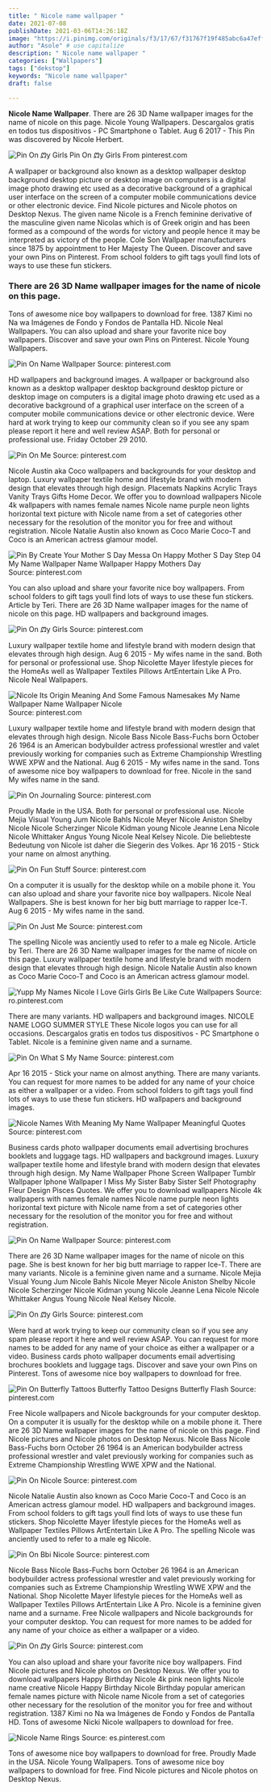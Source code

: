 ```yaml
---
title: " Nicole name wallpaper "
date: 2021-07-08
publishDate: 2021-03-06T14:26:18Z
image: "https://i.pinimg.com/originals/f3/17/67/f31767f19f485abc6a47effa7b7067c4.png"
author: "Asole" # use capitalize
description: " Nicole name wallpaper "
categories: ["Wallpapers"]
tags: ["dekstop"]
keywords: "Nicole name wallpaper"
draft: false

---
```



**Nicole Name Wallpaper**. There are 26 3D Name wallpaper images for the name of nicole on this page. Nicole Young Wallpapers. Descargalos gratis en todos tus dispositivos - PC Smartphone o Tablet. Aug 6 2017 - This Pin was discovered by Nicole Herbert.

![Pin On ᘻy Girls](https://i.pinimg.com/originals/aa/8a/20/aa8a20e00135c199fd931f53ab2dc03c.jpg "Pin On ᘻy Girls")
Pin On ᘻy Girls From pinterest.com


A wallpaper or background also known as a desktop wallpaper desktop background desktop picture or desktop image on computers is a digital image photo drawing etc used as a decorative background of a graphical user interface on the screen of a computer mobile communications device or other electronic device. Find Nicole pictures and Nicole photos on Desktop Nexus. The given name Nicole is a French feminine derivative of the masculine given name Nicolas which is of Greek origin and has been formed as a compound of the words for victory and people hence it may be interpreted as victory of the people. Cole Son Wallpaper manufacturers since 1875 by appointment to Her Majesty The Queen. Discover and save your own Pins on Pinterest. From school folders to gift tags youll find lots of ways to use these fun stickers.

### There are 26 3D Name wallpaper images for the name of nicole on this page.

Tons of awesome nice boy wallpapers to download for free. 1387 Kimi no Na wa Imágenes de Fondo y Fondos de Pantalla HD. Nicole Neal Wallpapers. You can also upload and share your favorite nice boy wallpapers. Discover and save your own Pins on Pinterest. Nicole Young Wallpapers.


![Pin On Name Wallpaper](https://i.pinimg.com/originals/4e/5e/3f/4e5e3fa8e48b3a35779023ca609700a9.jpg "Pin On Name Wallpaper")
Source: pinterest.com

HD wallpapers and background images. A wallpaper or background also known as a desktop wallpaper desktop background desktop picture or desktop image on computers is a digital image photo drawing etc used as a decorative background of a graphical user interface on the screen of a computer mobile communications device or other electronic device. Were hard at work trying to keep our community clean so if you see any spam please report it here and well review ASAP. Both for personal or professional use. Friday October 29 2010.

![Pin On Me](https://i.pinimg.com/originals/a6/7e/69/a67e69ca8236efd5e4391a87c3e60d83.jpg "Pin On Me")
Source: pinterest.com

Nicole Austin aka Coco wallpapers and backgrounds for your desktop and laptop. Luxury wallpaper textile home and lifestyle brand with modern design that elevates through high design. Placemats Napkins Acrylic Trays Vanity Trays Gifts Home Decor. We offer you to download wallpapers Nicole 4k wallpapers with names female names Nicole name purple neon lights horizontal text picture with Nicole name from a set of categories other necessary for the resolution of the monitor you for free and without registration. Nicole Natalie Austin also known as Coco Marie Coco-T and Coco is an American actress glamour model.

![Pin By Create Your Mother S Day Messa On Happy Mother S Day Step 04 My Name Wallpaper Name Wallpaper Happy Mothers Day](https://i.pinimg.com/originals/ba/e4/33/bae4339cf6e556590964430a6598dc8b.jpg "Pin By Create Your Mother S Day Messa On Happy Mother S Day Step 04 My Name Wallpaper Name Wallpaper Happy Mothers Day")
Source: pinterest.com

You can also upload and share your favorite nice boy wallpapers. From school folders to gift tags youll find lots of ways to use these fun stickers. Article by Teri. There are 26 3D Name wallpaper images for the name of nicole on this page. HD wallpapers and background images.

![Pin On ᘻy Girls](https://i.pinimg.com/originals/68/89/88/6889885f487eb4d657fb080ab7ebd6e8.gif "Pin On ᘻy Girls")
Source: pinterest.com

Luxury wallpaper textile home and lifestyle brand with modern design that elevates through high design. Aug 6 2015 - My wifes name in the sand. Both for personal or professional use. Shop Nicolette Mayer lifestyle pieces for the HomeAs well as Wallpaper Textiles Pillows ArtEntertain Like A Pro. Nicole Neal Wallpapers.

![Nicole Its Origin Meaning And Some Famous Namesakes My Name Wallpaper Name Wallpaper Nicole](https://i.pinimg.com/originals/b9/16/20/b9162050076bce29054a94dd8f0aeda6.jpg "Nicole Its Origin Meaning And Some Famous Namesakes My Name Wallpaper Name Wallpaper Nicole")
Source: pinterest.com

Luxury wallpaper textile home and lifestyle brand with modern design that elevates through high design. Nicole Bass Nicole Bass-Fuchs born October 26 1964 is an American bodybuilder actress professional wrestler and valet previously working for companies such as Extreme Championship Wrestling WWE XPW and the National. Aug 6 2015 - My wifes name in the sand. Tons of awesome nice boy wallpapers to download for free. Nicole in the sand My wifes name in the sand.

![Pin On Journaling](https://i.pinimg.com/originals/26/da/4d/26da4d5ff6efb577bc5b9f24eed42928.jpg "Pin On Journaling")
Source: pinterest.com

Proudly Made in the USA. Both for personal or professional use. Nicole Mejia Visual Young Jum Nicole Bahls Nicole Meyer Nicole Aniston Shelby Nicole Nicole Scherzinger Nicole Kidman young Nicole Jeanne Lena Nicole Nicole Whittaker Angus Young Nicole Neal Kelsey Nicole. Die beliebteste Bedeutung von Nicole ist daher die Siegerin des Volkes. Apr 16 2015 - Stick your name on almost anything.

![Pin On Fun Stuff](https://i.pinimg.com/originals/cc/24/b4/cc24b48e541f49c0d1a5f7a27219fcd9.jpg "Pin On Fun Stuff")
Source: pinterest.com

On a computer it is usually for the desktop while on a mobile phone it. You can also upload and share your favorite nice boy wallpapers. Nicole Neal Wallpapers. She is best known for her big butt marriage to rapper Ice-T. Aug 6 2015 - My wifes name in the sand.

![Pin On Just Me](https://i.pinimg.com/originals/24/ca/cf/24cacff7950e5b5a0d71ee85be3c8111.png "Pin On Just Me")
Source: pinterest.com

The spelling Nicole was anciently used to refer to a male eg Nicole. Article by Teri. There are 26 3D Name wallpaper images for the name of nicole on this page. Luxury wallpaper textile home and lifestyle brand with modern design that elevates through high design. Nicole Natalie Austin also known as Coco Marie Coco-T and Coco is an American actress glamour model.

![Yupp My Names Nicole I Love Girls Girls Be Like Cute Wallpapers](https://i.pinimg.com/originals/93/53/41/9353418ae1f755fbe15f2da462f5d3d6.jpg "Yupp My Names Nicole I Love Girls Girls Be Like Cute Wallpapers")
Source: ro.pinterest.com

There are many variants. HD wallpapers and background images. NICOLE NAME LOGO SUMMER STYLE These Nicole logos you can use for all occasions. Descargalos gratis en todos tus dispositivos - PC Smartphone o Tablet. Nicole is a feminine given name and a surname.

![Pin On What S My Name](https://i.pinimg.com/originals/22/c6/28/22c628c90dbf771a8ec3f0eb8f4b1750.jpg "Pin On What S My Name")
Source: pinterest.com

Apr 16 2015 - Stick your name on almost anything. There are many variants. You can request for more names to be added for any name of your choice as either a wallpaper or a video. From school folders to gift tags youll find lots of ways to use these fun stickers. HD wallpapers and background images.

![Nicole Names With Meaning My Name Wallpaper Meaningful Quotes](https://i.pinimg.com/originals/34/73/3e/34733e559ed99ed2a968dbeefa8645e3.jpg "Nicole Names With Meaning My Name Wallpaper Meaningful Quotes")
Source: pinterest.com

Business cards photo wallpaper documents email advertising brochures booklets and luggage tags. HD wallpapers and background images. Luxury wallpaper textile home and lifestyle brand with modern design that elevates through high design. My Name Wallpaper Phone Screen Wallpaper Tumblr Wallpaper Iphone Wallpaper I Miss My Sister Baby Sister Self Photography Fleur Design Pisces Quotes. We offer you to download wallpapers Nicole 4k wallpapers with names female names Nicole name purple neon lights horizontal text picture with Nicole name from a set of categories other necessary for the resolution of the monitor you for free and without registration.

![Pin On Name Wallpaper](https://i.pinimg.com/originals/31/ac/3e/31ac3ea2c90a57c7cf4a0be3325c4977.jpg "Pin On Name Wallpaper")
Source: pinterest.com

There are 26 3D Name wallpaper images for the name of nicole on this page. She is best known for her big butt marriage to rapper Ice-T. There are many variants. Nicole is a feminine given name and a surname. Nicole Mejia Visual Young Jum Nicole Bahls Nicole Meyer Nicole Aniston Shelby Nicole Nicole Scherzinger Nicole Kidman young Nicole Jeanne Lena Nicole Nicole Whittaker Angus Young Nicole Neal Kelsey Nicole.

![Pin On ᘻy Girls](https://i.pinimg.com/originals/aa/8a/20/aa8a20e00135c199fd931f53ab2dc03c.jpg "Pin On ᘻy Girls")
Source: pinterest.com

Were hard at work trying to keep our community clean so if you see any spam please report it here and well review ASAP. You can request for more names to be added for any name of your choice as either a wallpaper or a video. Business cards photo wallpaper documents email advertising brochures booklets and luggage tags. Discover and save your own Pins on Pinterest. Tons of awesome nice boy wallpapers to download for free.

![Pin On Butterfly Tattoos Butterfly Tattoo Designs Butterfly Flash](https://i.pinimg.com/originals/fc/5e/a2/fc5ea2fd0aebc6e2e0f4ec782a213ebd.jpg "Pin On Butterfly Tattoos Butterfly Tattoo Designs Butterfly Flash")
Source: pinterest.com

Free Nicole wallpapers and Nicole backgrounds for your computer desktop. On a computer it is usually for the desktop while on a mobile phone it. There are 26 3D Name wallpaper images for the name of nicole on this page. Find Nicole pictures and Nicole photos on Desktop Nexus. Nicole Bass Nicole Bass-Fuchs born October 26 1964 is an American bodybuilder actress professional wrestler and valet previously working for companies such as Extreme Championship Wrestling WWE XPW and the National.

![Pin On Nicole](https://i.pinimg.com/originals/c0/c3/f3/c0c3f3ae11ddffa14d3baed2eb93947c.jpg "Pin On Nicole")
Source: pinterest.com

Nicole Natalie Austin also known as Coco Marie Coco-T and Coco is an American actress glamour model. HD wallpapers and background images. From school folders to gift tags youll find lots of ways to use these fun stickers. Shop Nicolette Mayer lifestyle pieces for the HomeAs well as Wallpaper Textiles Pillows ArtEntertain Like A Pro. The spelling Nicole was anciently used to refer to a male eg Nicole.

![Pin On Bbi Nicole](https://i.pinimg.com/originals/30/74/c8/3074c8ba3af541a738653366b57608f3.png "Pin On Bbi Nicole")
Source: pinterest.com

Nicole Bass Nicole Bass-Fuchs born October 26 1964 is an American bodybuilder actress professional wrestler and valet previously working for companies such as Extreme Championship Wrestling WWE XPW and the National. Shop Nicolette Mayer lifestyle pieces for the HomeAs well as Wallpaper Textiles Pillows ArtEntertain Like A Pro. Nicole is a feminine given name and a surname. Free Nicole wallpapers and Nicole backgrounds for your computer desktop. You can request for more names to be added for any name of your choice as either a wallpaper or a video.

![Pin On ᘻy Girls](https://i.pinimg.com/originals/f4/2f/fb/f42ffbca16cad02ee25daca105935b1e.jpg "Pin On ᘻy Girls")
Source: pinterest.com

You can also upload and share your favorite nice boy wallpapers. Find Nicole pictures and Nicole photos on Desktop Nexus. We offer you to download wallpapers Happy Birthday Nicole 4k pink neon lights Nicole name creative Nicole Happy Birthday Nicole Birthday popular american female names picture with Nicole name Nicole from a set of categories other necessary for the resolution of the monitor you for free and without registration. 1387 Kimi no Na wa Imágenes de Fondo y Fondos de Pantalla HD. Tons of awesome Nicki Nicole wallpapers to download for free.

![Nicole Name Rings](https://i.pinimg.com/originals/f3/17/67/f31767f19f485abc6a47effa7b7067c4.png "Nicole Name Rings")
Source: es.pinterest.com

Tons of awesome nice boy wallpapers to download for free. Proudly Made in the USA. Nicole Young Wallpapers. Tons of awesome nice boy wallpapers to download for free. Find Nicole pictures and Nicole photos on Desktop Nexus.

